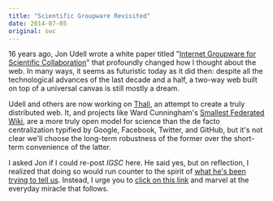 ```yaml
---
title: "Scientific Groupware Revisited"
date: 2014-07-05
original: swc
---
```

<p>
  16 years ago,
  Jon Udell wrote a white paper titled
  "<a href="http://jonudell.net/GroupwareReport.html">Internet Groupware for Scientific Collaboration</a>"
  that profoundly changed how I thought about the web.
  In many ways,
  it seems as futuristic today as it did then:
  despite all the technological advances of the last decade and a half,
  a two-way web built on top of a universal canvas is still mostly a dream.
</p>
<p>
  Udell and others are now working on <a href="https://thali.codeplex.com/">Thali</a>,
  an attempt to create a truly distributed web.
  It,
  and projects like Ward Cunningham's <a href="http://fed.wiki.org/">Smallest Federated Wiki</a>,
  are a more truly open model for science
  than the de facto centralization typified by Google, Facebook, Twitter, and GitHub,
  but it's not clear we'll choose the long-term robustness of the former
  over the short-term convenience of the latter.
</p>
<p>
  I asked Jon if I could re-post <em>IGSC</em> here.
  He said yes,
  but on reflection,
  I realized that doing so would run counter to the spirit of
  <a href="http://blog.jonudell.net/2011/01/24/seven-ways-to-think-like-the-web/">what he's been trying to tell us</a>.
  Instead,
  I urge you to <a href="http://jonudell.net/GroupwareReport.html">click on this link</a>
  and marvel at the everyday miracle that follows.
</p>
